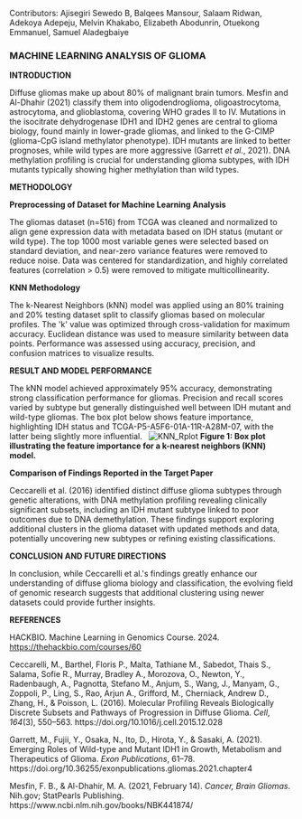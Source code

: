 Contributors: Ajisegiri Sewedo B, Balqees Mansour, Salaam Ridwan, Adekoya Adepeju, Melvin Khakabo, Elizabeth Abodunrin, Otuekong Emmanuel, Samuel Aladegbaiye

### MACHINE LEARNING ANALYSIS OF GLIOMA

**INTRODUCTION**

Diffuse gliomas make up about 80% of malignant brain tumors. Mesfin and Al-Dhahir (2021) classify them into oligodendroglioma, oligoastrocytoma, astrocytoma, and glioblastoma, covering WHO grades II to IV. Mutations in the isocitrate dehydrogenase IDH1 and IDH2 genes are central to glioma biology, found mainly in lower-grade gliomas, and linked to the G-CIMP (glioma-CpG island methylator phenotype). IDH mutants are linked to better prognoses, while wild types are more aggressive (Garrett _et al._, 2021). DNA methylation profiling is crucial for understanding glioma subtypes, with IDH mutants typically showing higher methylation than wild types.

**METHODOLOGY**

**Preprocessing of Dataset for Machine Learning Analysis**

The gliomas dataset (n=516) from TCGA was cleaned and normalized to align gene expression data with metadata based on IDH status (mutant or wild type). The top 1000 most variable genes were selected based on standard deviation, and near-zero variance features were removed to reduce noise. Data was centered for standardization, and highly correlated features (correlation > 0.5) were removed to mitigate multicollinearity.   

**KNN Methodology**

The k-Nearest Neighbors (kNN) model was applied using an 80% training and 20% testing dataset split to classify gliomas based on molecular profiles. The 'k' value was optimized through cross-validation for maximum accuracy. Euclidean distance was used to measure similarity between data points. Performance was assessed using accuracy, precision, and confusion matrices to visualize results.

**RESULT AND MODEL PERFORMANCE**

The kNN model achieved approximately 95% accuracy, demonstrating strong classification performance for gliomas. Precision and recall scores varied by subtype but generally distinguished well between IDH mutant and wild-type gliomas. The box plot below shows feature importance, highlighting IDH status and TCGA-P5-A5F6-01A-11R-A28M-07, with the latter being slightly more influential.
 
![KNN_Rplot](https://github.com/user-attachments/assets/8b187695-d23d-4900-90b3-b98c6c06cf4b)
**Figure 1: Box plot illustrating the feature importance for a k-nearest neighbors (KNN) model.**

**Comparison of Findings Reported in the Target Paper**

Ceccarelli et al. (2016) identified distinct diffuse glioma subtypes through genetic alterations, with DNA methylation profiling revealing clinically significant subsets, including an IDH mutant subtype linked to poor outcomes due to DNA demethylation. These findings support exploring additional clusters in the glioma dataset with updated methods and data, potentially uncovering new subtypes or refining existing classifications.

**CONCLUSION AND FUTURE DIRECTIONS**

In conclusion, while Ceccarelli et al.'s findings greatly enhance our understanding of diffuse glioma biology and classification, the evolving field of genomic research suggests that additional clustering using newer datasets could provide further insights.

**REFERENCES**

HACKBIO. Machine Learning in Genomics Course. 2024. <https://thehackbio.com/courses/60>

Ceccarelli, M., Barthel, Floris P., Malta, Tathiane M., Sabedot, Thais S., Salama, Sofie R., Murray, Bradley A., Morozova, O., Newton, Y., Radenbaugh, A., Pagnotta, Stefano M., Anjum, S., Wang, J., Manyam, G., Zoppoli, P., Ling, S., Rao, Arjun A., Grifford, M., Cherniack, Andrew D., Zhang, H., & Poisson, L. (2016). Molecular Profiling Reveals Biologically Discrete Subsets and Pathways of Progression in Diffuse Glioma. _Cell_, _164_(3), 550–563. https\://doi.org/10.1016/j.cell.2015.12.028

Garrett, M., Fujii, Y., Osaka, N., Ito, D., Hirota, Y., & Sasaki, A. (2021). Emerging Roles of Wild-type and Mutant IDH1 in Growth, Metabolism and Therapeutics of Glioma. _Exon Publications_, 61–78. https\://doi.org/10.36255/exonpublications.gliomas.2021.chapter4

Mesfin, F. B., & Al-Dhahir, M. A. (2021, February 14). _Cancer, Brain Gliomas_. Nih.gov; StatPearls Publishing. https\://www\.ncbi.nlm.nih.gov/books/NBK441874/

 

 
